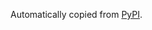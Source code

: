 Automatically copied from [PyPI](https://pypi.org/project/octocat/1.2.3).

<!-- Octocheese: Last Updated 2020:12:04 -->
